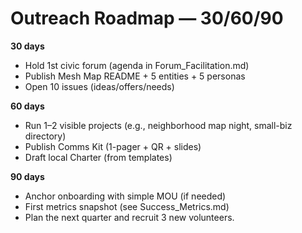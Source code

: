# Outreach Roadmap — 30/60/90

**30 days**
- Hold 1st civic forum (agenda in Forum_Facilitation.md)
- Publish Mesh Map README + 5 entities + 5 personas
- Open 10 issues (ideas/offers/needs)

**60 days**
- Run 1–2 visible projects (e.g., neighborhood map night, small-biz directory)
- Publish Comms Kit (1-pager + QR + slides)
- Draft local Charter (from templates)

**90 days**
- Anchor onboarding with simple MOU (if needed)
- First metrics snapshot (see Success_Metrics.md)
- Plan the next quarter and recruit 3 new volunteers.
